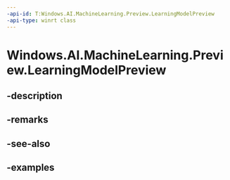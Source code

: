 ```yaml
---
-api-id: T:Windows.AI.MachineLearning.Preview.LearningModelPreview
-api-type: winrt class
---
```


<!-- Class syntax.
public class LearningModelPreview : ILearningModelPreview
-->

# Windows.AI.MachineLearning.Preview.LearningModelPreview

## -description

## -remarks

## -see-also

## -examples

